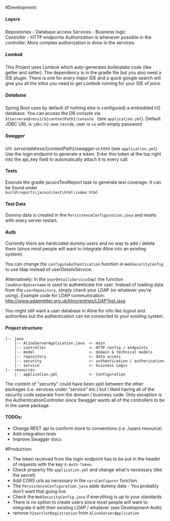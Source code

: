 #Development:

##### Layers
Repositories - Database access
Services - Business logic  
Controller - HTTP endpoints
Authorization is whenever possible in the controller. More complex authorization is done in the services.

##### Lombok
This Project uses Lombok which auto-generates boilerplate code (like getter and setter). The dependency is in the gradle file but you also need a IDE plugin. There is one for every major IDE and a quick google search will give you all the infos you need to get Lombok running for your IDE of joice. 

##### Database
Spring Boot uses by default (if nothing else is configured) a embedded H2 database.
You can access the DB console via `${serveraddress}/${contextPath}/console ` (see `application.yml`).   Default JDBC URL is `jdbc:h2:mem:testdb`, user is `sa` with empty password

##### Swagger
Url: ${serveraddress}/${contextPath}/swagger-ui.html (see `application.yml`)  
Use the login endpoint to generate a token. Enter this token at the top right into the api_key field to automatically attach it to every call.

#### Tests
Execute the gradle jacocoTestReport task to generate test coverage. It can be found under  
 `build\reports\jacoco\test\html\index.html`
 
#### Test Data
Dummy data is created in the `PersistenceConfiguration.java` and resets with every server restart.

#### Auth
Currently there are hardcoded dummy users and no way to add / delete them (since most people will want to integrate Aline into an existing system).
 
You can change the `configureAuthentication` function in `WebSecurityConfig` to use ldap instead of userDetailsService. 

Alternatively: In the `UserDetailsServiceImpl` the function `loadUserByUsername` is used to authenticate the user. Instead of loading data from the `userRepository`, simply check your LDAP (or whatever you're using). Example code for LDAP communication: http://www.adamretter.org.uk/blog/entries/LDAPTest.java

You might still want a user database in Aline for info like logout and authorities but the authentication can be connected to your existing system. 

#### Project structure:

    |-- java
        |-- AlineServerApplication.java  <- main
        |-- controller                   <- HTTP config / endpoints   
        |-- model                        <- domain & technical models
        |-- repository                   <- data access
        |-- security                     <- authentication / authorication
        |-- service                      <- buisness Logic
    |-- resources
        |-- application.yml              <- Configuration

The content of "security" could have been split between the other packages (i.e. services under "service" etc.) but I liked having all of the security code separate from the domain / business code. Only exception is the AuthenticationController since Swagger wants all of the controllers to be in the same package. 

#### TODOs:
- Change REST api to conform more to conventions (i.e. /users resource)
- Add integration tests
- Improve Swagger docu

#Production:
- The token received from the login endpoint has to be put in the header of requests with the key `X-Auth-Token`.
- Check property file `application.yml` and change what's necessary (like the secret)
- Add CORS urls as necessary in the `corsConfigurer` function
- The `PersistenceConfiguration.java` adds dummy data - You probably don't want that going live
- Check the `WebSecurityConfig.java` if everything is up to your standards
- There is no option to create users since most people will want to integrate it with their existing LDAP / whatever (see Development-Auth)
- remove `h2servletRegistration` from `AlineServerApplication`
